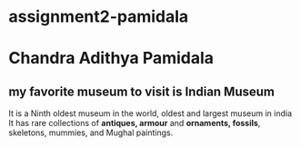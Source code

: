 # assignment2-pamidala
# Chandra Adithya Pamidala
## my favorite museum to visit is Indian Museum

It is a Ninth oldest museum in the world, oldest and largest museum in india
It has rare collections of **antiques, armour** and **ornaments, fossils**, skeletons, mummies, and Mughal paintings.
